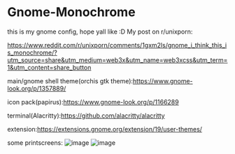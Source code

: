 # Gnome-Monochrome

this is my gnome config, hope yall like :D
My post on r/unixporn:

https://www.reddit.com/r/unixporn/comments/1gxm2ls/gnome_i_think_this_is_monochrome/?utm_source=share&utm_medium=web3x&utm_name=web3xcss&utm_term=1&utm_content=share_button

main/gnome shell theme(orchis gtk theme):https://www.gnome-look.org/p/1357889/

icon pack(papirus):https://www.gnome-look.org/p/1166289

terminal(Alacritty):https://github.com/alacritty/alacritty

extension:https://extensions.gnome.org/extension/19/user-themes/

some printscreens:
![image](https://github.com/user-attachments/assets/c1c34365-e4ad-4c0b-aff5-2dbc19570d80)
![image](https://github.com/user-attachments/assets/6cf9b91c-5b75-47a7-9d8b-8b65f77410fa)
